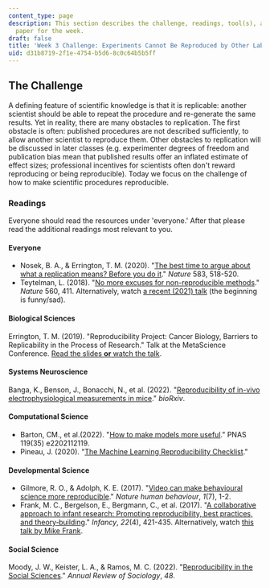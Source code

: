 ```yaml
---
content_type: page
description: This section describes the challenge, readings, tool(s), and response
  paper for the week.
draft: false
title: 'Week 3 Challenge: Experiments Cannot Be Reproduced by Other Labs'
uid: d31b8719-2f1e-4754-b5d6-8c0c64b5b5ff
---
```

## The Challenge

A defining feature of scientific knowledge is that it is replicable: another scientist should be able to repeat the procedure and re-generate the same results. Yet in reality, there are many obstacles to replication. The first obstacle is often: published procedures are not described sufficiently, to allow another scientist to reproduce them. Other obstacles to replication will be discussed in later classes (e.g. experimenter degrees of freedom and publication bias mean that published results offer an inflated estimate of effect sizes; professional incentives for scientists often don't reward reproducing or being reproducible). Today we focus on the challenge of how to make scientific procedures reproducible.

### Readings

Everyone should read the resources under 'everyone.' After that please read the additional readings most relevant to you.

#### Everyone

- Nosek, B. A., & Errington, T. M. (2020). "[The best time to argue about what a replication means? Before you do it](https://www.nature.com/articles/d41586-020-02142-6?sf236176533=1)." *Nature* 583, 518-520.
- Teytelman, L. (2018). "[No more excuses for non-reproducible methods](https://www.nature.com/articles/d41586-018-06008-w)." *Nature* 560, 411. Alternatively, watch [a recent (2021) talk](https://www.youtube.com/watch?v=pjWlA4JXm64) (the beginning is funny/sad).

#### Biological Sciences

Errington, T. M. (2019). "Reproducibility Project: Cancer Biology, Barriers to Replicability in the Process of Research." Talk at the MetaScience Conference. [Read the slides **or** watch the talk](https://www.metascience2019.org/presentations/tim-errington/).

#### Systems Neuroscience

Banga, K., Benson, J., Bonacchi, N., et al. (2022). "[Reproducibility of in-vivo electrophysiological measurements in mice](https://www.biorxiv.org/content/10.1101/2022.05.09.491042v3)." *bioRxiv*.

#### Computational Science

- Barton, CM., et al.(2022). "[How to make models more useful](https://www.pnas.org/doi/10.1073/pnas.2202112119)." PNAS 119(35) e2202112119.
- Pineau, J. (2020). "[The Machine Learning Reproducibility Checklist](https://www.cs.mcgill.ca/~jpineau/ReproducibilityChecklist.pdf)."

#### Developmental Science

- Gilmore, R. O., & Adolph, K. E. (2017). "[Video can make behavioural science more reproducible](https://www.nature.com/articles/s41562-017-0128)." *Nature human behaviour*, *1*(7), 1-2.
- Frank, M. C., Bergelson, E., Bergmann, C., et al. (2017). "[A collaborative approach to infant research: Promoting reproducibility, best practices, and theory‐building](https://onlinelibrary.wiley.com/doi/pdf/10.1111/infa.12182)." *Infancy*, *22*(4), 421-435. Alternatively, watch [this talk by Mike Frank](https://www.youtube.com/watch?v=6KA69DlsYMI).

#### Social Science

Moody, J. W., Keister, L. A., & Ramos, M. C. (2022). "[Reproducibility in the Social Sciences](https://www.annualreviews.org/doi/abs/10.1146/annurev-soc-090221-035954)." *Annual Review of Sociology*, *48*.